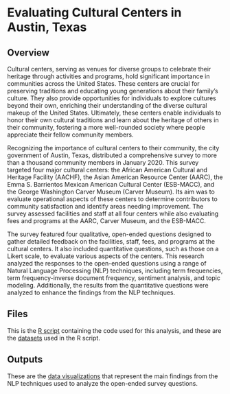 # Evaluating Cultural Centers in Austin, Texas

## Overview
Cultural centers, serving as venues for diverse groups to celebrate their heritage through activities and programs, hold significant
importance in communities across the United States. These centers are crucial for preserving traditions and educating young 
generations about their family’s culture. They also provide opportunities for individuals to explore cultures beyond their own,
enriching their understanding of the diverse cultural makeup of the United States. Ultimately, these centers enable individuals to 
honor their own cultural traditions and learn about the heritage of others in their community, fostering a more well-rounded society
where people appreciate their fellow community members. 

Recognizing the importance of cultural centers to their community, the city government of Austin, Texas, distributed a comprehensive
survey to more than a thousand community members in January 2020. This survey targeted four major cultural centers: the African
American Cultural and Heritage Facility (AACHF), the Asian American Resource Center (AARC), the Emma S. Barrientos Mexican American 
Cultural Center (ESB-MACC), and the George Washington Carver Museum (Carver Museum). Its aim was to evaluate operational aspects of
these centers to determine contributors to community satisfaction and identify areas needing improvement. The survey assessed 
facilities and staff at all four centers while also evaluating fees and programs at the AARC, Carver Museum, and the ESB-MACC.

The survey featured four qualitative, open-ended questions designed to gather detailed feedback on the facilities, staff, fees, and
programs at the cultural centers. It also included quantitative questions, such as those on a Likert scale, to evaluate various 
aspects of the centers. This research analyzed the responses to the open-ended questions using a range of Natural Language Processing
(NLP) techniques, including term frequencies, term frequency-inverse document frequency, sentiment analysis, and topic modeling.
Additionally, the results from the quantitative questions were analyzed to enhance the findings from the NLP techniques.

## Files
This is the [R script](https://github.com/AlexZak135/Austin-Cultural-Centers/blob/main/Code/Austin-Cultural-Centers-Code.R) containing the code used for this analysis, and these are the [datasets](https://github.com/AlexZak135/Austin-Cultural-Centers/tree/87700fbb8cb4de6a5f227bdb9d2c39726c2ff0b9/Data) used in the R script.

## Outputs
These are the [data visualizations](https://github.com/AlexZak135/Austin-Cultural-Centers/tree/main/Outputs) that represent the main findings from the NLP techniques used to analyze the open-ended survey questions.
